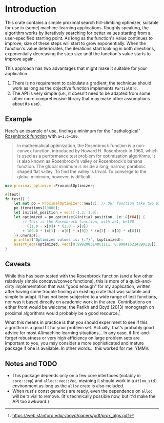 # Introduction

This crate contains a simple proximal search hill-climbing optimizer, suitable
for use in (some) machine-learning applications.  Roughly speaking, the
algorithm works by iteratively searching for better values starting from a
user-specified starting point. As long as the function's value continues to
improve, size of these steps will start to grow exponentially.  When the
function's value deteriorates, the iterations start looking in both directions,
exponentially decreasing the step size until the function's value starts to
improve again.

This approach has two advantages that might make it suitable for your 
application.

1. There is no requirement to calculate a gradient; the technique should work as
   long as the objective function implements `PartialOrd`. 
2. The API is very simple (i.e., it doesn't need to be adapted from some other
   more comprehensive library that may make other assumptions about its use).


## Example

Here's an example of use, finding a minimum for the "pathological" 
[Rosenbrock function](https://en.wikipedia.org/wiki/Rosenbrock_function) with
`a=1,b=100`.  

> In mathematical optimization, the Rosenbrock function is a non-convex
function, introduced by Howard H. Rosenbrock in 1960, which is used as a
performance test problem for optimization algorithms. It is also known as
Rosenbrock's valley or Rosenbrock's banana function. The global minimum is
inside a long, narrow, parabolic shaped flat valley. To find the valley is
trivial. To converge to the global minimum, however, is difficult.


```rust
use proximal_optimize::ProximalOptimizer;

#[test]
fn test() {
    let mut po = ProximalOptimizer::new(2); // Our function take two parameters
    po.iterations(10000);
    let initial_position = vec![-1.2, 1.0];
    let optimized = po.optimize(&initial_position, |x: &[f64]| {
        // This is the Rosenbrock function, with a=1, b=100.
          ((1.0 - x[0]) * (1.0 - x[0])
        + 100.0 * (x[1] - x[0] * x[0]) * (x[1] - x[0] * x[0]))
    }).unwrap();
    println!("Optimized values is: {:?}", &optimized);
    assert_eq!(optimized, vec![0.999208314861111, 0.998416214890118]);
}
```


## Caveats

While this has been tested with the Rosenbrock function (and a few other
relatively simple concave/convex functions), this is more of a quick-and-dirty
implementation that was "good enough" for my application, written after having
some trouble finding an existing crate that was suitable and simple to adapt. It
has not been subjected to a wide range of test functions, nor was it based
directly on academic work in the area.  Contributions on either front would be
welcome; the Parikh and Boyd (2013) monograph on proximal algorithms would
probably be a good resource.[^1]

What this means in practice is that you should experiment to see if this
algorithm is a good fit for your problem set.  Actually, that's probably good
advice for most AI/machine learning situations...  In any case, if
fire-and-forget robustness or very high efficiency on large problem sets are
important to you, you may consider a more sophisticated and mature package if
one is available.  In other words...  this worked for me, YMMV.  

[^1]: https://web.stanford.edu/~boyd/papers/pdf/prox_algs.pdf


## Notes and TODO

- This package depends only on a few core interfaces (notably in `core::cmp`)
  and `alloc::vec::Vec`, meaning it should work in a `#![no_std]` environment
  as long as the `alloc` crate is also included.
- When rust's const generics are ready, even the dependence on `alloc` will be
  trivial to remove.  (It's technically possible now, but it'd make the API
  too awkward.) 




